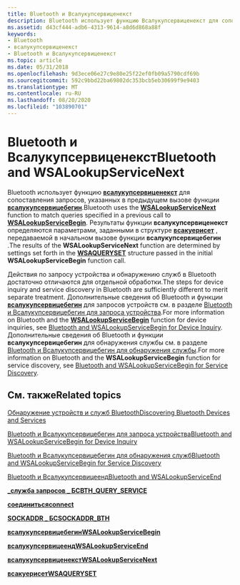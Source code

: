 ```yaml
---
title: Bluetooth и Всалукупсервиценекст
description: Bluetooth использует функцию Всалукупсервиценекст для сопоставления запросов, указанных в предыдущем вызове функции Всалукупсервицебегин.
ms.assetid: d43cf444-adb6-4313-9614-a8d6d868a88f
keywords:
- Bluetooth
- всалукупсервиценекст
- Bluetooth и Всалукупсервиценекст
ms.topic: article
ms.date: 05/31/2018
ms.openlocfilehash: 9d3ece06e27c9e80e25f22ef0fb09a5790cdf69b
ms.sourcegitcommit: 592c9bbd22ba69802dc353bcb5eb30699f9e9403
ms.translationtype: MT
ms.contentlocale: ru-RU
ms.lasthandoff: 08/20/2020
ms.locfileid: "103890701"
---
```

# <a name="bluetooth-and-wsalookupservicenext"></a><span data-ttu-id="28686-106">Bluetooth и Всалукупсервиценекст</span><span class="sxs-lookup"><span data-stu-id="28686-106">Bluetooth and WSALookupServiceNext</span></span>

<span data-ttu-id="28686-107">Bluetooth использует функцию [**всалукупсервиценекст**](/windows/desktop/api/winsock2/nf-winsock2-wsalookupservicenexta) для сопоставления запросов, указанных в предыдущем вызове функции [**всалукупсервицебегин**](/windows/desktop/api/winsock2/nf-winsock2-wsalookupservicebegina).</span><span class="sxs-lookup"><span data-stu-id="28686-107">Bluetooth uses the [**WSALookupServiceNext**](/windows/desktop/api/winsock2/nf-winsock2-wsalookupservicenexta) function to match queries specified in a previous call to [**WSALookupServiceBegin**](/windows/desktop/api/winsock2/nf-winsock2-wsalookupservicebegina).</span></span> <span data-ttu-id="28686-108">Результаты функции **всалукупсервиценекст** определяются параметрами, заданными в структуре [**всакуерисет**](/windows/desktop/api/winsock2/ns-winsock2-wsaquerysetw) , передаваемой в начальном вызове функции **всалукупсервицебегин** .</span><span class="sxs-lookup"><span data-stu-id="28686-108">The results of the **WSALookupServiceNext** function are determined by settings set forth in the [**WSAQUERYSET**](/windows/desktop/api/winsock2/ns-winsock2-wsaquerysetw) structure passed in the initial **WSALookupServiceBegin** function call.</span></span>

<span data-ttu-id="28686-109">Действия по запросу устройства и обнаружению служб в Bluetooth достаточно отличаются для отдельной обработки.</span><span class="sxs-lookup"><span data-stu-id="28686-109">The steps for device inquiry and service discovery in Bluetooth are sufficiently different to merit separate treatment.</span></span> <span data-ttu-id="28686-110">Дополнительные сведения об Bluetooth и функции [**всалукупсервицебегин**](/windows/desktop/api/winsock2/nf-winsock2-wsalookupservicebegina) для запросов устройств см. в разделе [Bluetooth и Всалукупсервицебегин для запроса устройства](bluetooth-and-wsalookupservicebegin-for-device-inquiry.md).</span><span class="sxs-lookup"><span data-stu-id="28686-110">For more information on Bluetooth and the [**WSALookupServiceBegin**](/windows/desktop/api/winsock2/nf-winsock2-wsalookupservicebegina) function for device inquiries, see [Bluetooth and WSALookupServiceBegin for Device Inquiry](bluetooth-and-wsalookupservicebegin-for-device-inquiry.md).</span></span> <span data-ttu-id="28686-111">Дополнительные сведения об Bluetooth и функции **всалукупсервицебегин** для обнаружения службы см. в разделе [Bluetooth и Всалукупсервицебегин для обнаружения службы](bluetooth-and-wsalookupservicebegin-for-service-discovery.md).</span><span class="sxs-lookup"><span data-stu-id="28686-111">For more information on Bluetooth and the **WSALookupServiceBegin** function for service discovery, see [Bluetooth and WSALookupServiceBegin for Service Discovery](bluetooth-and-wsalookupservicebegin-for-service-discovery.md).</span></span>

## <a name="related-topics"></a><span data-ttu-id="28686-112">См. также</span><span class="sxs-lookup"><span data-stu-id="28686-112">Related topics</span></span>

<dl> <dt>

[<span data-ttu-id="28686-113">Обнаружение устройств и служб Bluetooth</span><span class="sxs-lookup"><span data-stu-id="28686-113">Discovering Bluetooth Devices and Services</span></span>](discovering-bluetooth-devices-and-services.md)
</dt> <dt>

[<span data-ttu-id="28686-114">Bluetooth и Всалукупсервицебегин для запроса устройства</span><span class="sxs-lookup"><span data-stu-id="28686-114">Bluetooth and WSALookupServiceBegin for Device Inquiry</span></span>](bluetooth-and-wsalookupservicebegin-for-device-inquiry.md)
</dt> <dt>

[<span data-ttu-id="28686-115">Bluetooth и Всалукупсервицебегин для обнаружения служб</span><span class="sxs-lookup"><span data-stu-id="28686-115">Bluetooth and WSALookupServiceBegin for Service Discovery</span></span>](bluetooth-and-wsalookupservicebegin-for-service-discovery.md)
</dt> <dt>

[<span data-ttu-id="28686-116">Bluetooth и Всалукупсервицеенд</span><span class="sxs-lookup"><span data-stu-id="28686-116">Bluetooth and WSALookupServiceEnd</span></span>](bluetooth-and-wsalookupserviceend.md)
</dt> <dt>

[<span data-ttu-id="28686-117">**\_служба запросов \_ БС**</span><span class="sxs-lookup"><span data-stu-id="28686-117">**BTH\_QUERY\_SERVICE**</span></span>](/windows/desktop/api/Ws2bth/ns-ws2bth-bth_query_service)
</dt> <dt>

[<span data-ttu-id="28686-118">**соединиться**</span><span class="sxs-lookup"><span data-stu-id="28686-118">**connect**</span></span>](/windows/desktop/api/winsock2/nf-winsock2-connect)
</dt> <dt>

[<span data-ttu-id="28686-119">**SOCKADDR \_ БС**</span><span class="sxs-lookup"><span data-stu-id="28686-119">**SOCKADDR\_BTH**</span></span>](/windows/desktop/api/Ws2bth/ns-ws2bth-sockaddr_bth)
</dt> <dt>

[<span data-ttu-id="28686-120">**всалукупсервицебегин**</span><span class="sxs-lookup"><span data-stu-id="28686-120">**WSALookupServiceBegin**</span></span>](/windows/desktop/api/winsock2/nf-winsock2-wsalookupservicebegina)
</dt> <dt>

[<span data-ttu-id="28686-121">**всалукупсервицеенд**</span><span class="sxs-lookup"><span data-stu-id="28686-121">**WSALookupServiceEnd**</span></span>](/windows/desktop/api/winsock2/nf-winsock2-wsalookupserviceend)
</dt> <dt>

[<span data-ttu-id="28686-122">**всалукупсервиценекст**</span><span class="sxs-lookup"><span data-stu-id="28686-122">**WSALookupServiceNext**</span></span>](/windows/desktop/api/winsock2/nf-winsock2-wsalookupservicenexta)
</dt> <dt>

[<span data-ttu-id="28686-123">**всакуерисет**</span><span class="sxs-lookup"><span data-stu-id="28686-123">**WSAQUERYSET**</span></span>](/windows/desktop/api/winsock2/ns-winsock2-wsaquerysetw)
</dt> </dl>

 

 